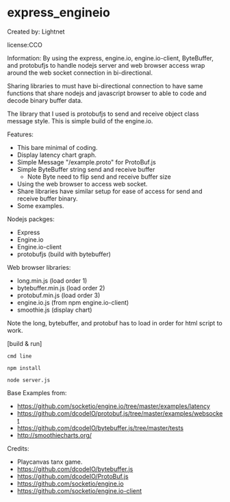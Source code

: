 # express_engineio

 Created by: Lightnet

 license:CCO

  Information:
By using the express, engine.io, engine.io-client,
ByteBuffer, and protobufjs to handle nodejs server
and web browser access wrap around the web socket
connection in bi-directional.

Sharing libraries to must have bi-directional
connection to have same functions that share nodejs
and javascript browser to able to code and decode
binary buffer data.

The library that I used is protobufjs to send and
receive object class message style. This is simple
build of the engine.io.

 Features:
  * This bare minimal of coding.
  * Display latency chart graph.
  * Simple Message "/example.proto" for ProtoBuf.js
  * Simple ByteBuffer string send and receive buffer
    * Note Byte need to flip send and receive buffer size
  * Using the web browser to access web socket.
  * Share libraries have similar setup for ease of access for send and receive buffer binary.
   * Some examples.

 Nodejs packges:
  * Express
  * Engine.io
  * Engine.io-client
  * protobufjs (build with bytebuffer)

 Web browser libraries:
  * long.min.js (load order 1)
  * bytebuffer.min.js (load order 2)
  * protobuf.min.js (load order 3)
  * engine.io.js (from npm engine.io-client)
  * smoothie.js (display chart)

  Note the long, bytebuffer, and protobuf has to load
 in order for html script to work.

[build & run]
```
cmd line

npm install

node server.js
```

 Base Examples from:
  * https://github.com/socketio/engine.io/tree/master/examples/latency
  * https://github.com/dcodeIO/protobuf.js/tree/master/examples/websocket
  * https://github.com/dcodeIO/bytebuffer.js/tree/master/tests
  * http://smoothiecharts.org/

Credits:
 * Playcanvas tanx game.
 * https://github.com/dcodeIO/bytebuffer.js
 * https://github.com/dcodeIO/ProtoBuf.js
 * https://github.com/socketio/engine.io
 * https://github.com/socketio/engine.io-client
